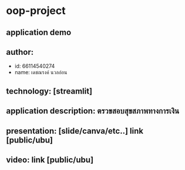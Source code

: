 # oop-project
## application demo
## author: 
  * id: 66114540274
  * name: เดชณรงค์ นวลอ่อน
## technology: [streamlit]
## application description: ตรวขสอบสุขสภาพทางการเงิน

## presentation: [slide/canva/etc..] link [public/ubu]
## video: link [public/ubu]
